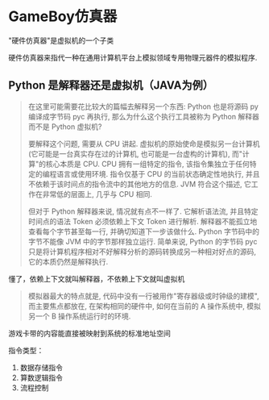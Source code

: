 # GameBoy仿真器

"硬件仿真器"是虚拟机的一个子类

硬件仿真器来指代一种在通用计算机平台上模拟领域专用物理元器件的模拟程序. 

## Python 是解释器还是虚拟机（JAVA为例）
> 在这里可能需要花比较大的篇幅去解释另一个东西: Python 也是将源码 py 编译成字节码 pyc 再执行, 那么为什么这个执行工具被称为 Python 解释器而不是 Python 虚拟机?
> 
> 要解释这个问题, 需要从 CPU 讲起. 虚拟机的原始使命是模拟另一台计算机(它可能是一台真实存在过的计算机, 也可能是一台虚构的计算机), 而"计算"的核心本质是 CPU. CPU 拥有一组特定的指令, 该指令集独立于任何特定的编程语言或使用环境. 指令仅基于 CPU 的当前状态确定性地执行, 并且不依赖于该时间点的指令流中的其他地方的信息. JVM 符合这个描述, 它工作在非常低的层面上, 几乎与 CPU 相同.
> 
> 但对于 Python 解释器来说, 情况就有点不一样了. 它解析语法流, 并且特定时间点的语法 Token 必须依赖上下文 Token 进行解析. 解释器不能孤立地查看每个字节甚至每一行, 并确切知道下一步该做什么. Python 字节码中的字节不能像 JVM 中的字节那样独立运行. 简单来说, Python 的字节码 pyc 只是将计算机程序相对不好解释分析的源码转换成另一种相对好点的源码, 它的本质仍然是解释执行.

懂了，依赖上下文就叫解释器，不依赖上下文就叫虚拟机

> 模拟器最大的特点就是, 代码中没有一行被用作"寄存器级或时钟级的建模", 而主要焦点都放在, 在架构相同的硬件中, 如何在当前的 A 操作系统中, 模拟另一个 B 操作系统运行时的环境.

游戏卡带的内容能直接被映射到系统的标准地址空间

指令类型：
1. 数据存储指令
2. 算数逻辑指令
3. 流程控制